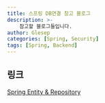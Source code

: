 ```yaml
---
title: 스프링 DB연결 참고 블로그
description: >-
    참고할 블로그들입니다.
author: Glesep
categories: [Spring, Security]
tags: [Spring, Backend]
---
```


## 링크
[Spring Entity & Repository](https://whitepro.tistory.com/265)  
